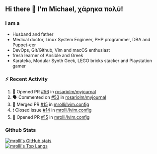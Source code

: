 ## Hi there 👋 I'm Michael, χάρηκα πολύ!

<!--
**mrolli/mrolli** is a ✨ _special_ ✨ repository because its `README.md` (this file) appears on your GitHub profile.

Here are some ideas to get you started:

- 🔭 I’m currently working on ...
- 🌱 I’m currently learning ...
- 👯 I’m looking to collaborate on ...
- 🤔 I’m looking for help with ...
- 💬 Ask me about ...
- 📫 How to reach me: ...
- 😄 Pronouns: ...
- ⚡ Fun fact: ...
-->

### I am a
- Husband and father
- Medical doctor, Linux System Engineer, PHP programmer, DBA and Puppet-eer
- DevOps, Git/Github, Vim and macOS enthusiast
- fresh learner of Ansible and Greek
- Karateka, Modular Synth Geek, LEGO bricks stacker and Playstation gamer 

### :zap: Recent Activity

<!--START_SECTION:activity-->
1. 💪 Opened PR [#56](https://github.com/rosariolm/myjournal/pull/56) in [rosariolm/myjournal](https://github.com/rosariolm/myjournal)
2. 🗣 Commented on [#53](https://github.com/rosariolm/myjournal/issues/53) in [rosariolm/myjournal](https://github.com/rosariolm/myjournal)
3. 🎉 Merged PR [#15](https://github.com/mrolli/lvim.config/pull/15) in [mrolli/lvim.config](https://github.com/mrolli/lvim.config)
4. ❗️ Closed issue [#14](https://github.com/mrolli/lvim.config/issues/14) in [mrolli/lvim.config](https://github.com/mrolli/lvim.config)
5. 💪 Opened PR [#15](https://github.com/mrolli/lvim.config/pull/15) in [mrolli/lvim.config](https://github.com/mrolli/lvim.config)
<!--END_SECTION:activity-->

### Github Stats
[![mrolli's GitHub stats](https://github-readme-stats.vercel.app/api?username=mrolli&count_private=true&show_icons=true&theme=onedark)](https://github.com/anuraghazra/github-readme-stats)  
[![mrolli's Top Langs](https://github-readme-stats.vercel.app/api/top-langs/?username=mrolli&count_private=true&theme=onedark&hide=c%2B%2B,c,html,cmake,makefile&layout=compact)](https://github.com/anuraghazra/github-readme-stats)
